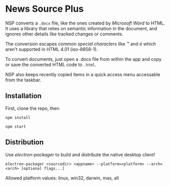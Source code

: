 # News Source Plus

NSP converts a `.docx` file, like the ones created by _Microsoft Word_ to HTML. It uses a library that relies on semantic information in the document, and ignores other details like tracked changes or comments.


The conversion escapes common *special characters* like *&trade;* and *&eacute;* which aren't supported in HTML 4.01 (iso-8858-1).

To convert documents, just open a .docx file from within the app and copy or save the converted HTML code to `.html`.

NSP also keeps recently copied items in a quick access menu accessable from the taskbar.





## Installation

First, clone the repo, then

`npm install`

`npm start`

## Distribution

Use *electron-packager* to build and distribute the native desktop client!


`electron-packager <sourcedir> <appname> --platform=<platform> --arch=<arch> [optional flags...]`

Allowed platform values: linux, win32, darwin, mas, all









